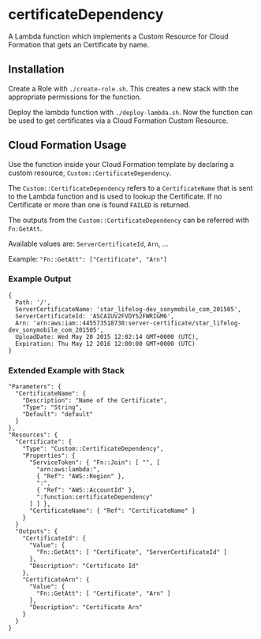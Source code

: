 # certificateDependency

A Lambda function which implements a Custom Resource for Cloud Formation that
gets an Certificate by name.

## Installation

Create a Role with `./create-role.sh`. This creates a new stack with the
appropriate permissions for the function.

Deploy the lambda function with `./deploy-lambda.sh`. Now the function can be
used to get certificates via a Cloud Formation Custom Resource.

## Cloud Formation Usage

Use the function inside your Cloud Formation template by declaring a custom
resource, `Custom::CertificateDependency`.

The `Custom::CertificateDependency` refers to a `CertificateName` that is sent to the Lambda
function and is used to lookup the Certificate. If no Certificate or more than one is found
`FAILED` is returned.


The outputs from the `Custom::CertificateDependency` can be referred with `Fn:GetAtt`.

Available values are: `ServerCertificateId`, `Arn`, ...

Example: `"Fn::GetAtt": ["Certificate", "Arn"]`

### Example Output

```
{
  Path: '/',
  ServerCertificateName: 'star_lifelog-dev_sonymobile_com_201505',
  ServerCertificateId: 'ASCAIUV2FVDY52FWRIGM6',
  Arn: 'arn:aws:iam::445573518738:server-certificate/star_lifelog-dev_sonymobile_com_201505',
  UploadDate: Wed May 20 2015 12:02:14 GMT+0000 (UTC),
  Expiration: Thu May 12 2016 12:00:00 GMT+0000 (UTC)
}

```

### Extended Example with Stack

```
"Parameters": {
  "CertificateName": {
    "Description": "Name of the Certificate",
    "Type": "String",
    "Default": "default"
  }
},
"Resources": {
  "Certificate": {
    "Type": "Custom::CertificateDependency",
    "Properties": {
      "ServiceToken": { "Fn::Join": [ "", [
        "arn:aws:lambda:",
        { "Ref": "AWS::Region" },
        ":",
        { "Ref": "AWS::AccountId" },
        ":function:certificateDependency"
      ] ] },
      "CertificateName": { "Ref": "CertificateName" }
    }
  }
  "Outputs": {
    "CertificateId": {
      "Value": {
        "Fn::GetAtt": [ "Certificate", "ServerCertificateId" ]
      },
      "Description": "Certificate Id"
    },
    "CertificateArn": {
      "Value": {
        "Fn::GetAtt": [ "Certificate", "Arn" ]
      },
      "Description": "Certificate Arn"
    }
  }
}
```


